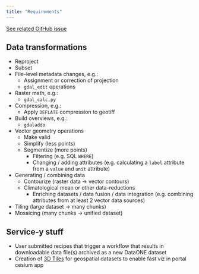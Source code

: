 ```yaml
---
title: "Requirements"
---
```


[See related GitHub issue](https://github.com/QGreenland-Net/.github/issues/31)


## Data transformations

* Reproject
* Subset
* File-level metadata changes, e.g.:
	* Assignment or correction of projection
	* `gdal_edit` operations
* Raster math, e.g.:
	* `gdal_calc.py`
* Compression, e.g.:
	* Apply `DEFLATE` compression to geotiff
* Build overviews, e.g.:
	* `gdaladdo`
* Vector geometry operations
	* Make valid
  * Simplify (less points)
  * Segmentize (more points)
	* Filtering (e.g. SQL `WHERE`)
	* Changing / adding attributes (e.g. calculating a `label` attribute from a
		`value` and `unit` attribute)
* Generating / combining data
	* Contourize (raster data -> vector contours)
  * Climatological mean or other data-reductions
	* Enriching datasets / data fusion / data integration (e.g. combining
		attributes from at least 2 vector data sources)
* Tiling (large dataset -> many chunks)
* Mosaicing (many chunks -> unified dataset)


## Service-y stuff

* User submitted recipes that trigger a workflow that results in downloadable
	data file(s) archived as a new DataONE dataset
* Creation of [3D Tiles](https://www.ogc.org/standard/3dtiles/) for geospatial
	datasets to enable fast viz in portal cesium app
